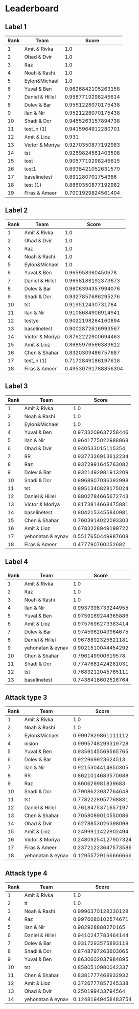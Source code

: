 # Leaderboard

## Label 1
| Rank | Team | Score |
|---|---|---|
|1|Amit & Rivka|1.0|
|2|Ohad & Dvir|1.0|
|3|Raz|1.0|
|4|Noah & Rashi|1.0|
|5|Eylon&Michael|1.0|
|6|Yuval & Ben|0.9626842105263158|
|7|Daniel & Hillel|0.9587719298245614|
|8|Dolev & Bar|0.9561228070175438|
|9|Ilan & Nir|0.9521228070175438|
|10|Shadi & Dor|0.9455263157894738|
|11|test_n (1)|0.9415964912280701|
|12|Amit & Lioz|0.931|
|13|Victor & Moriya|0.9270350877192983|
|14|tst|0.9269824561403508|
|15|test|0.9057719298245615|
|16|test1|0.8938421052631579|
|17|baselinetest|0.891280701754386|
|18|test (1)|0.8860350877192982|
|19|Firas & Ameer|0.7001929824561404|


## Label 2
| Rank | Team | Score |
|---|---|---|
|1|Amit & Rivka|1.0|
|2|Ohad & Dvir|1.0|
|3|Raz|1.0|
|4|Noah & Rashi|1.0|
|5|Eylon&Michael|1.0|
|6|Yuval & Ben|0.965958360450678|
|7|Daniel & Hillel|0.9658188192373673|
|8|Dolev & Bar|0.9606394357994076|
|9|Shadi & Dor|0.9327857686295276|
|10|tst|0.919512430731784|
|11|Ilan & Nir|0.9108684906914941|
|12|testye|0.9022198264160894|
|13|baselinetest|0.9002872616993567|
|14|Victor & Moriya|0.8762222900694463|
|15|Amit & Lioz|0.8685976566383612|
|16|Chen & Shahar|0.8320309486757687|
|17|test_n (1)|0.7172849186197618|
|18|Firas & Ameer|0.49530791788856304|


## Label 3
| Rank | Team | Score |
|---|---|---|
|1|Amit & Rivka|1.0|
|2|Noah & Rashi|1.0|
|3|Eylon&Michael|1.0|
|4|Yuval & Ben|0.9733209637258446|
|5|Ilan & Nir|0.9641775022988868|
|6|Ohad & Dvir|0.940533015115354|
|7|RR|0.9377326913612234|
|8|Raz|0.9372991645763082|
|9|Dolev & Bar|0.9321492981913209|
|10|Shadi & Dor|0.8968907036392998|
|11|tst|0.8951340828175024|
|12|Daniel & Hillel|0.8802784665672743|
|13|Victor & Moriya|0.8173814668475881|
|14|baselinetest|0.8042153455840981|
|15|Chen & Shahar|0.7603914022093303|
|16|Amit & Lioz|0.6783228949199722|
|17|yehonatan & eynav|0.5517650449987608|
|18|Firas & Ameer|0.477790760052682|


## Label 4
| Rank | Team | Score |
|---|---|---|
|1|Amit & Rivka|1.0|
|2|Raz|1.0|
|3|Noah & Rashi|1.0|
|4|Ilan & Nir|0.9937398733244955|
|5|Yuval & Ben|0.9759169244365886|
|6|Amit & Lioz|0.9757696273383414|
|7|Dolev & Bar|0.9745962049964675|
|8|Daniel & Hillel|0.9678892325821181|
|9|yehonatan & eynav|0.9021510044454292|
|10|Chen & Shahar|0.796149900619578|
|11|Shadi & Dor|0.7747681424281031|
|12|tst|0.7683212045765111|
|13|baselinetest|0.7438418602526764|


## Attack type 3
| Rank | Team | Score |
|---|---|---|
|1|Amit & Rivka|1.0|
|2|Noah & Rashi|1.0|
|3|Eylon&Michael|0.9997829861111112|
|4|nision|0.9995748299319728|
|5|Yuval & Ben|0.9359145569565765|
|6|Dolev & Bar|0.922969923624513|
|7|Ilan & Nir|0.9215304414850305|
|8|RR|0.8621014683570688|
|9|Raz|0.860629981839683|
|10|Shadi & Dor|0.7908623937764648|
|11|tst|0.7782228957768831|
|12|Daniel & Hillel|0.7618475371657197|
|13|Chen & Shahar|0.7058089010550086|
|14|Ohad & Dvir|0.6278853026398098|
|15|Amit & Lioz|0.2499911422902494|
|16|Victor & Moriya|0.24809254127907324|
|17|Firas & Ameer|0.23721223647573586|
|18|yehonatan & eynav|0.12955729166666666|


## Attack type 4
| Rank | Team | Score |
|---|---|---|
|1|Amit & Rivka|1.0|
|2|tt|1.0|
|3|Noah & Rashi|0.9996370128330128|
|4|Raz|0.9976080102574671|
|5|Ilan & Nir|0.982928888270165|
|6|Daniel & Hillel|0.9410247783464144|
|7|Dolev & Bar|0.9317293575893119|
|8|Shadi & Dor|0.8748797263603065|
|9|Yuval & Ben|0.8630602037984895|
|10|tst|0.8580510980042337|
|11|Chen & Shahar|0.8381777468932932|
|12|Amit & Lioz|0.3726777857345338|
|13|Ohad & Dvir|0.250199433794564|
|14|yehonatan & eynav|0.12481949458483754|


